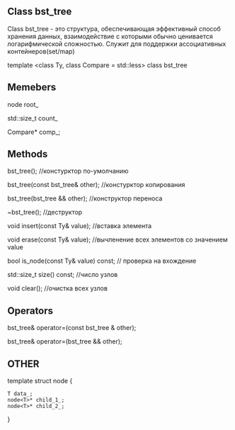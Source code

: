## Class bst_tree

Class bst_tree - это структура, обеспечивающая эффективный способ хранения данных, взаимодействие с которыми обычно ценивается логарифмической сложностью. Служит для поддержки ассоциативных контейнеров(set/map)

template <class Ty, class Compare = std::less<Ty>>
class bst_tree

## Memebers

node<Ty> root_

std::size_t count_

Compare* comp_;

## Methods

bst_tree(); //констурктор по-умолчанию

bst_tree(const bst_tree& other); //констурктор копирования

bst_tree(bst_tree && other); //конструктор переноса

~bst_tree(); //деструктор

void insert(const Ty& value); //вставка элемента

void erase(const Ty& value); //вычленение всех элементов со значением value

bool is_node(const Ty& value) const; // проверка на вхождение

std::size_t size() const; //число узлов

void clear(); //очистка всех узлов

## Operators

bst_tree& operator=(const bst_tree & other);

bst_tree& operator=(bst_tree && other);

## OTHER

template<typename T>
struct node<T> {
	
	T data_;
	node<T>* child_1_;
	node<T>* child_2_;
}